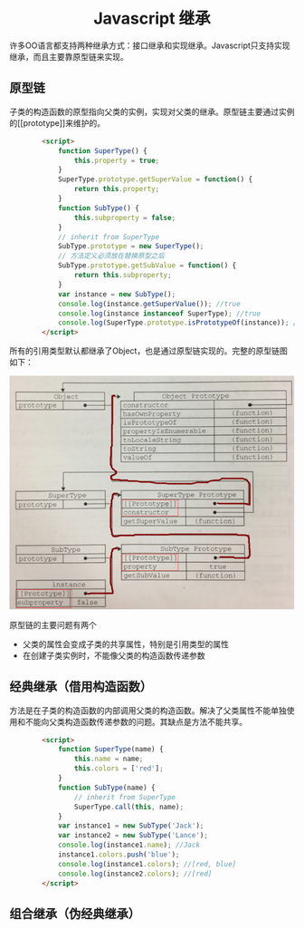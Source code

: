 <h1 align="center"> Javascript 继承</h1>

许多OO语言都支持两种继承方式：接口继承和实现继承。Javascript只支持实现继承，而且主要靠原型链来实现。

原型链
-

子类的构造函数的原型指向父类的实例，实现对父类的继承。原型链主要通过实例的[[prototype]]来维护的。

```html
		<script>
			function SuperType() {
				this.property = true;
			}
			SuperType.prototype.getSuperValue = function() {
				return this.property;
			}
			function SubType() {
				this.subproperty = false;
			}
			// inherit from SuperType
			SubType.prototype = new SuperType();
			// 方法定义必须放在替换原型之后
			SubType.prototype.getSubValue = function() {
				return this.subproperty;
			}
			var instance = new SubType();
			console.log(instance.getSuperValue()); //true
			console.log(instance instanceof SuperType); //true
			console.log(SuperType.prototype.isPrototypeOf(instance)); //true
		</script>
```

所有的引用类型默认都继承了Object，也是通过原型链实现的。完整的原型链图如下：

<p align="center"><img src="/images/posts/2017-07-10/prototype-chain.png" /></p>

原型链的主要问题有两个

- 父类的属性会变成子类的共享属性，特别是引用类型的属性
- 在创建子类实例时，不能像父类的构造函数传递参数


经典继承（借用构造函数）
-

方法是在子类的构造函数的内部调用父类的构造函数。解决了父类属性不能单独使用和不能向父类构造函数传递参数的问题。其缺点是方法不能共享。

```html
		<script>
			function SuperType(name) {
				this.name = name;
				this.colors = ['red'];
			}
			function SubType(name) {
				// inherit from SuperType
				SuperType.call(this, name);
			}
			var instance1 = new SubType('Jack');
			var instance2 = new SubType('Lance');
			console.log(instance1.name); //Jack
			instance1.colors.push('blue');
			console.log(instance1.colors); //[red, blue]
			console.log(instance2.colors); //[red]
		</script>
```

组合继承（伪经典继承）
-

